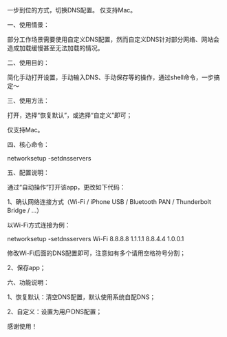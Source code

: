 一步到位的方式，切换DNS配置。
仅支持Mac。



一、使用情景：

部分工作场景需要使用自定义DNS配置，然而自定义DNS针对部分网络、网站会造成加载缓慢甚至无法加载的情况。



二、使用目的：

简化手动打开设置，手动输入DNS、手动保存等的操作，通过shell命令，一步搞定～



三、使用方法：

打开，选择“恢复默认”，或选择“自定义”即可；

仅支持Mac。



四、核心命令：

networksetup -setdnsservers



五、配置说明：

通过“自动操作”打开该app，更改如下代码：

1、确认网络连接方式（Wi-Fi / iPhone USB / Bluetooth PAN / Thunderbolt Bridge / ...）

以Wi-Fi方式连接为例：

networksetup -setdnsservers Wi-Fi 8.8.8.8 1.1.1.1 8.8.4.4 1.0.0.1

修改Wi-Fi后面的DNS配置即可，注意如有多个请用空格符号分割；


2、保存app；



六、功能说明：

1、恢复默认：清空DNS配置，默认使用系统自配DNS；

2、自定义：设置为用户DNS配置；


感谢使用！
